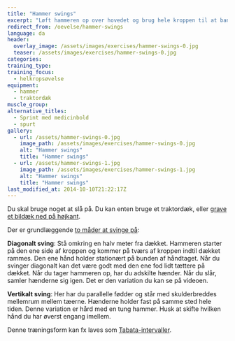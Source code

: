 ```yaml
---
title: "Hammer swings"
excerpt: "Løft hammeren op over hovedet og brug hele kroppen til at banke hammeren hårdt ned i dækket. Skift håndstilling."
redirect_from: /oevelse/hammer-swings
language: da
header:
  overlay_image: /assets/images/exercises/hammer-swings-0.jpg
  teaser: /assets/images/exercises/hammer-swings-0.jpg
categories:
training_type: 
training_focus: 
  - helkropsøvelse
equipment:
  - hammer
  - traktordæk
muscle_group:
alternative_titles:
  - Sprint med medicinbold
  - spurt
gallery:
  - url: /assets/hammer-swings-0.jpg
    image_path: /assets/images/exercises/hammer-swings-0.jpg
    alt: "Hammer swings"
    title: "Hammer swings"
  - url: /assets/hammer-swings-1.jpg
    image_path: /assets/images/exercises/hammer-swings-1.jpg
    alt: "Hammer swings"
    title: "Hammer swings"
last_modified_at: 2014-10-10T21:22:17Z
---
```


Du skal bruge noget at slå på. Du kan enten bruge et traktordæk, eller [grave et bildæk ned på højkant](http://www.rosstraining.com/articles/sledge2.html).

Der er grundlæggende [to måder at svinge på](http://www.rosstraining.com/articles/sledge.html):

**Diagonalt sving**: Stå omkring en halv meter fra dækket. Hammeren starter på den ene side af kroppen og kommer på tværs af kroppen indtil dækket rammes. Den ene hånd holder stationært på bunden af håndtaget. Når du svinger diagonalt kan det være godt med den ene fod lidt tættere på dækket. Når du tager hammeren op, har du adskilte hænder. Når du slår, samler hænderne sig igen. Det er den variation du kan se på videoen.

**Vertikalt sving**: Her har du parallelle fødder og står med skulderbreddes mellemrum mellem tæerne. Hænderne holder fast på samme sted hele tiden. Denne variation er hård med en tung hammer. Husk at skifte hvilken hånd du har øverst engang imellem.

Denne træningsform kan fx laves som [Tabata-intervaller](http://motionsplan.dk/oevelse/tabata-intervaller).
